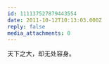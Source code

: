 ```yaml
---
id: 111137527879443554
date: 2011-10-12T10:13:03.000Z
reply: false
media_attachments: 0
---
```


天下之大，却无处容身。

